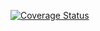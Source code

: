 [![Coverage Status](https://coveralls.io/repos/github/stepquim/prestamo-bancario/badge.svg?branch=master)](https://coveralls.io/github/stepquim/prestamo-bancario?branch=master)
	
